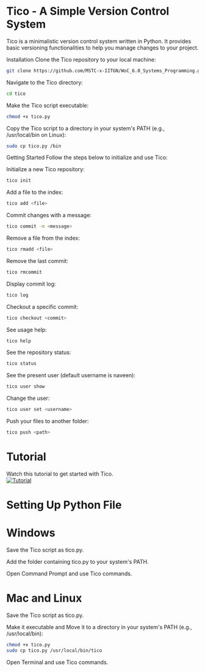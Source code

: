 # Tico - A Simple Version Control System
Tico is a minimalistic version control system written in Python. It provides basic versioning functionalities to help you manage changes to your project.

Installation
Clone the Tico repository to your local machine:
```bash
git clone https://github.com/MSTC-x-IITGN/WoC_6.0_Systems_Programming.git
```
Navigate to the Tico directory:
```bash
cd tico
```
Make the Tico script executable:
```bash
chmod +x tico.py
```
Copy the Tico script to a directory in your system's PATH (e.g., /usr/local/bin on Linux):
```bash
sudo cp tico.py /bin
```
Getting Started
Follow the steps below to initialize and use Tico:

Initialize a new Tico repository:

```bash
tico init
```
Add a file to the index:

```bash
tico add <file>
```
Commit changes with a message:

```bash
tico commit -m <message>
```
Remove a file from the index:

```bash
tico rmadd <file>
```
Remove the last commit:

```bash
tico rmcommit
```
Display commit log:

```bash
tico log
```
Checkout a specific commit:

```bash
tico checkout <commit>
```
See usage help:

```bash
tico help
```
See the repository status:

```bash
tico status
```
See the present user (default username is naveen):

```bash
tico user show
```
Change the user:

```bash
tico user set <username>
```
Push your files to another folder:

```bash
tico push <path>
```
# Tutorial
Watch this tutorial to get started with Tico.
<br>
[![Tutorial](tutorial)](https://www.youtube.com/watch?v=A4JXYHFW7FM)

# Setting Up Python File
# Windows
Save the Tico script as tico.py.

Add the folder containing tico.py to your system's PATH.

Open Command Prompt and use Tico commands.

# Mac and Linux
Save the Tico script as tico.py.

Make it executable and Move it to a directory in your system's PATH (e.g., /usr/local/bin):


```bash
chmod +x tico.py
sudo cp tico.py /usr/local/bin/tico
```

Open Terminal and use Tico commands.
